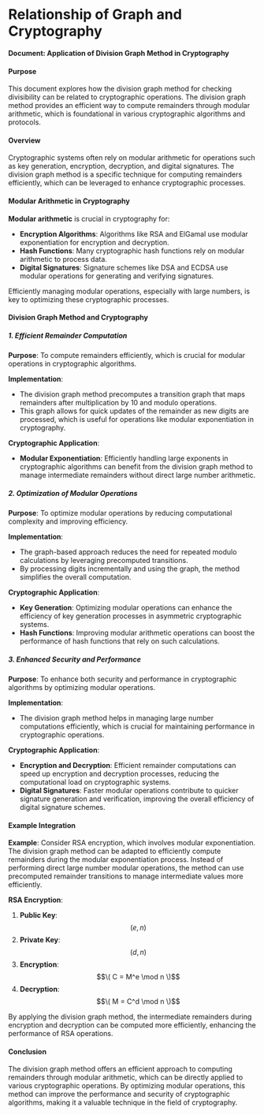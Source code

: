 # Relationship of Graph and Cryptography

**Document: Application of Division Graph Method in Cryptography**

#### Purpose

This document explores how the division graph method for checking divisibility can be related to cryptographic operations. The division graph method provides an efficient way to compute remainders through modular arithmetic, which is foundational in various cryptographic algorithms and protocols.

#### Overview

Cryptographic systems often rely on modular arithmetic for operations such as key generation, encryption, decryption, and digital signatures. The division graph method is a specific technique for computing remainders efficiently, which can be leveraged to enhance cryptographic processes.

#### Modular Arithmetic in Cryptography

**Modular arithmetic** is crucial in cryptography for:
- **Encryption Algorithms**: Algorithms like RSA and ElGamal use modular exponentiation for encryption and decryption.
- **Hash Functions**: Many cryptographic hash functions rely on modular arithmetic to process data.
- **Digital Signatures**: Signature schemes like DSA and ECDSA use modular operations for generating and verifying signatures.

Efficiently managing modular operations, especially with large numbers, is key to optimizing these cryptographic processes.

#### Division Graph Method and Cryptography

##### 1. Efficient Remainder Computation

**Purpose**: To compute remainders efficiently, which is crucial for modular operations in cryptographic algorithms.

**Implementation**:
- The division graph method precomputes a transition graph that maps remainders after multiplication by 10 and modulo operations.
- This graph allows for quick updates of the remainder as new digits are processed, which is useful for operations like modular exponentiation in cryptography.

**Cryptographic Application**:
- **Modular Exponentiation**: Efficiently handling large exponents in cryptographic algorithms can benefit from the division graph method to manage intermediate remainders without direct large number arithmetic.

##### 2. Optimization of Modular Operations

**Purpose**: To optimize modular operations by reducing computational complexity and improving efficiency.

**Implementation**:
- The graph-based approach reduces the need for repeated modulo calculations by leveraging precomputed transitions.
- By processing digits incrementally and using the graph, the method simplifies the overall computation.

**Cryptographic Application**:
- **Key Generation**: Optimizing modular operations can enhance the efficiency of key generation processes in asymmetric cryptographic systems.
- **Hash Functions**: Improving modular arithmetic operations can boost the performance of hash functions that rely on such calculations.

##### 3. Enhanced Security and Performance

**Purpose**: To enhance both security and performance in cryptographic algorithms by optimizing modular operations.

**Implementation**:
- The division graph method helps in managing large number computations efficiently, which is crucial for maintaining performance in cryptographic operations.

**Cryptographic Application**:
- **Encryption and Decryption**: Efficient remainder computations can speed up encryption and decryption processes, reducing the computational load on cryptographic systems.
- **Digital Signatures**: Faster modular operations contribute to quicker signature generation and verification, improving the overall efficiency of digital signature schemes.

#### Example Integration

**Example**: Consider RSA encryption, which involves modular exponentiation. The division graph method can be adapted to efficiently compute remainders during the modular exponentiation process. Instead of performing direct large number modular operations, the method can use precomputed remainder transitions to manage intermediate values more efficiently.

**RSA Encryption**:
1. **Public Key**: $$(e, n)$$
2. **Private Key**: $$(d, n)$$
3. **Encryption**: $$\( C = M^e \mod n \)$$
4. **Decryption**: $$\( M = C^d \mod n \)$$

By applying the division graph method, the intermediate remainders during encryption and decryption can be computed more efficiently, enhancing the performance of RSA operations.

#### Conclusion

The division graph method offers an efficient approach to computing remainders through modular arithmetic, which can be directly applied to various cryptographic operations. By optimizing modular operations, this method can improve the performance and security of cryptographic algorithms, making it a valuable technique in the field of cryptography.
